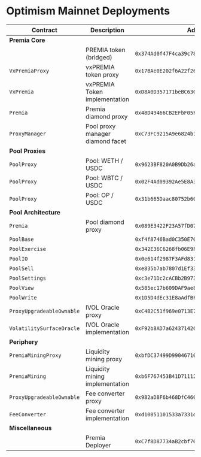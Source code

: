 # Optimism Mainnet Deployments

| Contract                  | Description                      | Address                                       |                                                                                          |                                                                                                                                                   |
| ------------------------- | -------------------------------- | --------------------------------------------- | ---------------------------------------------------------------------------------------- | ------------------------------------------------------------------------------------------------------------------------------------------------- |
| **Premia Core**           |                                  |                                               |                                                                                          |
|                           | PREMIA token (bridged)           | `0x374Ad0f47F4ca39c78E5Cc54f1C9e426FF8f231A ` | [🔗](https://optimistic.etherscan.io/token/0x374Ad0f47F4ca39c78E5Cc54f1C9e426FF8f231A)   |                                                                                                                                                   |
| `VxPremiaProxy`           | vxPREMIA token proxy             | `0x17BAe0E202f6A22f2631B037C0660A88990d6023`  | [🔗](https://optimistic.etherscan.io/token/0x17BAe0E202f6A22f2631B037C0660A88990d6023)   | [📁](https://github.com/Premian-Labs/premia-contracts/blob/56a4625e9000b83a5ec85927d45301085dfbd893/contracts/staking/VxPremiaProxy.sol)          |
| `VxPremia`                | vxPREMIA Token implementation    | `0xD8A0D357171beBC63CeA559c4e9CD182c1bf25ef`  | [🔗](https://optimistic.etherscan.io/address/0xD8A0D357171beBC63CeA559c4e9CD182c1bf25ef) | [📁](https://github.com/Premian-Labs/premia-contracts/blob/5e7956f78d06a21a85458bbeaa8a0fbfaf03c725/contracts/staking/VxPremia.sol)               |
| `Premia`                  | Premia diamond proxy             | `0x48D49466CB2EFbF05FaA5fa5E69f2984eDC8d1D7`  | [🔗](https://optimistic.etherscan.io/address/0x48D49466CB2EFbF05FaA5fa5E69f2984eDC8d1D7) | [📁](https://github.com/Premian-Labs/premia-contracts/blob/ab082a1b1ea0d1b44afd2181146bc629c5890f1c/contracts/core/Premia.sol)                    |
| `ProxyManager`            | Pool proxy manager diamond facet | `0xC73FC9215A9e6824b15B212918B5f8D0892eBaad`  | [🔗](https://optimistic.etherscan.io/address/0xC73FC9215A9e6824b15B212918B5f8D0892eBaad) | [📁](https://github.com/Premian-Labs/premia-contracts/blob/56a4625e9000b83a5ec85927d45301085dfbd893/contracts/core/ProxyManager.sol)              |
| **Pool Proxies**          |                                  |                                               |                                                                                          |
| `PoolProxy`               | Pool: WETH / USDC                | `0x9623BF820A0B9Db26aFF216fCfBc119c92D3Cd96`  | [🔗](https://optimistic.etherscan.io/address/0x9623BF820A0B9Db26aFF216fCfBc119c92D3Cd96) | [📁](https://github.com/Premian-Labs/premia-contracts/blob/ab082a1b1ea0d1b44afd2181146bc629c5890f1c/contracts/pool/PoolProxy.sol)                 |
| `PoolProxy`               | Pool: WBTC / USDC                | `0x02F4Ad09392Ae5E8A312EDa4Cb63d464A8b3987C`  | [🔗](https://optimistic.etherscan.io/address/0x02F4Ad09392Ae5E8A312EDa4Cb63d464A8b3987C) | [📁](https://github.com/Premian-Labs/premia-contracts/blob/ab082a1b1ea0d1b44afd2181146bc629c5890f1c/contracts/pool/PoolProxy.sol)                 |
| `PoolProxy`               | Pool: OP / USDC                  | `0x31b665Daac80752b6089329D14A55a02BDF7fAED`  | [🔗](https://optimistic.etherscan.io/address/0x31b665Daac80752b6089329D14A55a02BDF7fAED) | [📁](https://github.com/Premian-Labs/premia-contracts/blob/ab082a1b1ea0d1b44afd2181146bc629c5890f1c/contracts/pool/PoolProxy.sol)                 |
| **Pool Architecture**     |                                  |                                               |                                                                                          |
| `Premia`                  | Pool diamond proxy               | `0x089E3422F23A57fD07ae68a4ffB7268B3bd78Fa2`  | [🔗](https://optimistic.etherscan.io/address/0x089E3422F23A57fD07ae68a4ffB7268B3bd78Fa2) | [📁](https://github.com/Premian-Labs/premia-contracts/blob/ab082a1b1ea0d1b44afd2181146bc629c5890f1c/contracts/core/Premia.sol)                    |
| `PoolBase`                |                                  | `0xf4f8746Bad0C350E702585C6A1f602961D5741bF`  | [🔗](https://optimistic.etherscan.io/address/0xf4f8746Bad0C350E702585C6A1f602961D5741bF) | [📁](https://github.com/Premian-Labs/premia-contracts/blob/56a4625e9000b83a5ec85927d45301085dfbd893/contracts/pool/PoolBase.sol)                  |
| `PoolExercise`            |                                  | `0x342E36C6268fb06E9FDdC578Ed5dF013864DD0c8`  | [🔗](https://optimistic.etherscan.io/address/0x342E36C6268fb06E9FDdC578Ed5dF013864DD0c8) | [📁](https://github.com/Premian-Labs/premia-contracts/blob/56a4625e9000b83a5ec85927d45301085dfbd893/contracts/pool/PoolExercise.sol)              |
| `PoolIO`                  |                                  | `0x0e614f2987F3AFd8312C45066f3068FbBdbf2578`  | [🔗](https://optimistic.etherscan.io/address/0x0e614f2987F3AFd8312C45066f3068FbBdbf2578) | [📁](https://github.com/Premian-Labs/premia-contracts/blob/56a4625e9000b83a5ec85927d45301085dfbd893/contracts/pool/PoolIO.sol)                    |
| `PoolSell`                |                                  | `0xe835b7ab7807d1Ef33C9fBE1854983292040d7e1`  | [🔗](https://optimistic.etherscan.io/address/0xe835b7ab7807d1Ef33C9fBE1854983292040d7e1) | [📁](https://github.com/Premian-Labs/premia-contracts/blob/56a4625e9000b83a5ec85927d45301085dfbd893/contracts/pool/PoolSell.sol)                  |
| `PoolSettings`            |                                  | `0xc3e71Dc2cACBb2B973Ab43AfCc2Ff5238E4A60c5`  | [🔗](https://optimistic.etherscan.io/address/0xc3e71Dc2cACBb2B973Ab43AfCc2Ff5238E4A60c5) | [📁](https://github.com/Premian-Labs/premia-contracts/blob/56a4625e9000b83a5ec85927d45301085dfbd893/contracts/pool/PoolSettings.sol)              |
| `PoolView`                |                                  | `0x585ec17b609DAF9ae8f43d5265F1512B04e90823`  | [🔗](https://optimistic.etherscan.io/address/0x585ec17b609DAF9ae8f43d5265F1512B04e90823) | [📁](https://github.com/Premian-Labs/premia-contracts/blob/56a4625e9000b83a5ec85927d45301085dfbd893/contracts/pool/PoolView.sol)                  |
| `PoolWrite`               |                                  | `0x1D5D4dEc31E8aAdfBFfe167D844AD734a169c695`  | [🔗](https://optimistic.etherscan.io/address/0x1D5D4dEc31E8aAdfBFfe167D844AD734a169c695) | [📁](https://github.com/Premian-Labs/premia-contracts/blob/56a4625e9000b83a5ec85927d45301085dfbd893/contracts/pool/PoolWrite.sol)                 |
| `ProxyUpgradeableOwnable` | IVOL Oracle proxy                | `0xC4B2C51f969e0713E799De73b7f130Fb7Bb604CF`  | [🔗](https://optimistic.etherscan.io/address/0xC4B2C51f969e0713E799De73b7f130Fb7Bb604CF) | [📁](https://github.com/Premian-Labs/premia-contracts/blob/ab082a1b1ea0d1b44afd2181146bc629c5890f1c/contracts/ProxyUpgradeableOwnable.sol)        |
| `VolatilitySurfaceOracle` | IVOL Oracle implementation       | `0xF92b8AD7a62437142C4bf87D91e2bE0Fe1F44e9f`  | [🔗](https://optimistic.etherscan.io/address/0xF92b8AD7a62437142C4bf87D91e2bE0Fe1F44e9f) | [📁](https://github.com/Premian-Labs/premia-contracts/blob/ab082a1b1ea0d1b44afd2181146bc629c5890f1c/contracts/oracle/VolatilitySurfaceOracle.sol) |
| **Periphery**             |                                  |                                               |                                                                                          |
| `PremiaMiningProxy`       | Liquidity mining proxy           | `0xbfDC37499D99046710a9C567016791c71cD25Cf6`  | [🔗](https://optimistic.etherscan.io/address/0xbfDC37499D99046710a9C567016791c71cD25Cf6) | [📁](https://github.com/Premian-Labs/premia-contracts/blob/ab082a1b1ea0d1b44afd2181146bc629c5890f1c/contracts/mining/PremiaMiningProxy.sol)       |
| `PremiaMining`            | Liquidity mining implementation  | `0xb6F767453B41D71112A910d3B3f7e35d7FF7231f`  | [🔗](https://optimistic.etherscan.io/address/0x3A87bB29b984d672664Aa1dD2d19D2e8b24f0f2A) | [📁](https://github.com/Premian-Labs/premia-contracts/blob/56a4625e9000b83a5ec85927d45301085dfbd893/contracts/mining/PremiaMining.sol)            |
| `ProxyUpgradeableOwnable` | Fee converter proxy              | `0x982aD8F6b468DfC460e3cd3087DF348895CA3080`  | [🔗](https://optimistic.etherscan.io/address/0x982aD8F6b468DfC460e3cd3087DF348895CA3080) | [📁](https://github.com/Premian-Labs/premia-contracts/blob/ab082a1b1ea0d1b44afd2181146bc629c5890f1c/contracts/ProxyUpgradeableOwnable.sol)        |
| `FeeConverter`            | Fee converter implementation     | `0xd10851101533a7331debEe99E49736E5d20d6B1F`  | [🔗](https://optimistic.etherscan.io/address/0xd10851101533a7331debEe99E49736E5d20d6B1F) | [📁](https://github.com/Premian-Labs/premia-contracts/blob/56a4625e9000b83a5ec85927d45301085dfbd893/contracts/FeeConverter.sol)                   |
| **Miscellaneous**         |                                  |                                               |                                                                                          |
|                           | Premia Deployer                  | `0xC7f8D87734aB2cbf70030aC8aa82abfe3e8126cb`  | [🔗](https://optimistic.etherscan.io/address/0xC7f8D87734aB2cbf70030aC8aa82abfe3e8126cb) |                                                                                                                                                   |
